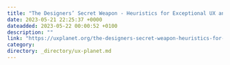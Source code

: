 ```yaml
---
title: "The Designers’ Secret Weapon - Heuristics for Exceptional UX and CX"
date: 2023-05-21 22:25:37 +0000
dateadded: 2023-05-22 00:00:52 +0100
description: ""
link: "https://uxplanet.org/the-designers-secret-weapon-heuristics-for-exceptional-ux-and-cx-4de4b8108f73?source=rss----819cc2aaeee0---4"
category:
directory: _directory/ux-planet.md
---
```

